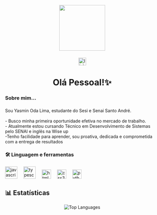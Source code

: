 <div align="center">
  <img height="150" src="https://media.giphy.com/media/M9gbBd9nbDrOTu1Mqx/giphy.gif"  />
</div>

###

<div align="center">
  <img src="https://img.shields.io/static/v1?message=LinkedIn&logo=linkedin&label=&color=0077B5&logoColor=white&labelColor=&style=for-the-badge" height="25" alt="linkedin logo"  />
 
</div>


###

<h1 align="center">Olá Pessoal!✨</h1>

###

<h3 align="left">Sobre mim...</h3>

###

<p align="left">Sou Yasmin Oda Lima, estudante do Sesi e Senai Santo André.<br><br>- Busco minha primeira oportunidade efetiva no mercado de trabalho.<br>- Atualmente estou cursando Técnico em Desenvolvimento de Sistemas pelo SENAI e inglês na Wise up <br>-Tenho facilidade para aprender, sou proativa, dedicada e comprometida com a entrega de resultados</p>

###

<h3 align="left">🛠 Linguagem e ferramentas </h3>

###

<div align="left">
  <img src="https://cdn.jsdelivr.net/gh/devicons/devicon/icons/javascript/javascript-original.svg" height="40" alt="javascript logo"  />
  <img width="12" />
  <img src="https://cdn.jsdelivr.net/gh/devicons/devicon/icons/typescript/typescript-original.svg" height="40" alt="typescript logo"  />
  <img width="12" />
  <img src="https://cdn.jsdelivr.net/gh/devicons/devicon/icons/html5/html5-original.svg" height="30" alt="html5 logo" />
  <img width="12" />
  <img src="https://cdn.jsdelivr.net/gh/devicons/devicon/icons/css3/css3-original.svg" height="30" alt="css3 logo"  />
  <img width="12" />
  <img src="https://cdn.jsdelivr.net/gh/devicons/devicon/icons/python/python-original.svg" height="30" alt="python logo" />
  <img width="12" />


</div>

###

## 📊 Estatísticas

<div align="center">
  
  
  ![Top Languages](https://github-readme-stats.vercel.app/api/top-langs/?username=YasminOdaLima&layout=compact&theme=tokyonight)

</div>


